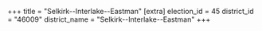 +++
title = "Selkirk--Interlake--Eastman"
[extra]
election_id = 45
district_id = "46009"
district_name = "Selkirk--Interlake--Eastman"
+++

